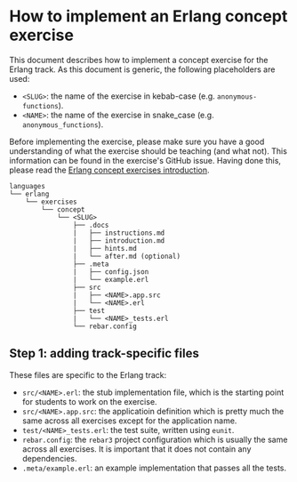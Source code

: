 # How to implement an Erlang concept exercise

This document describes how to implement a concept exercise for the Erlang track.
As this document is generic, the following placeholders are used:

- `<SLUG>`: the name of the exercise in kebab-case (e.g. `anonymous-functions`).
- `<NAME>`: the name of the exercise in snake_case (e.g. `anonymous_functions`).

Before implementing the exercise, please make sure you have a good understanding of what the exercise should be teaching (and what not).
This information can be found in the exercise's GitHub issue.
Having done this, please read the [Erlang concept exercises introduction][concept-exercises].

```plain
languages
└── erlang
    └── exercises
        └── concept
            └── <SLUG>
                ├── .docs
                |   ├── instructions.md
                |   ├── introduction.md
                |   ├── hints.md
                |   └── after.md (optional)
                ├── .meta
                |   ├── config.json
                |   └── example.erl
                ├── src
                |   ├── <NAME>.app.src
                |   └── <NAME>.erl
                ├── test
                |   └── <NAME>_tests.erl
                └── rebar.config
```

## Step 1: adding track-specific files

These files are specific to the Erlang track:

- `src/<NAME>.erl`: the stub implementation file, which is the starting point for students to work on the exercise.
- `src/<NAME>.app.src`: the applicatioin definition which is pretty much the same across all exercises except for the application name.
- `test/<NAME>_tests.erl`: the test suite, written using `eunit`.
- `rebar.config`: the `rebar3` project configuration which is usually the same across all exercises.
  It is important that it does not contain any dependencies.
- `.meta/example.erl`: an example implementation that passes all the tests.

[concept-exercises]: ../exercises/concept/README.md
